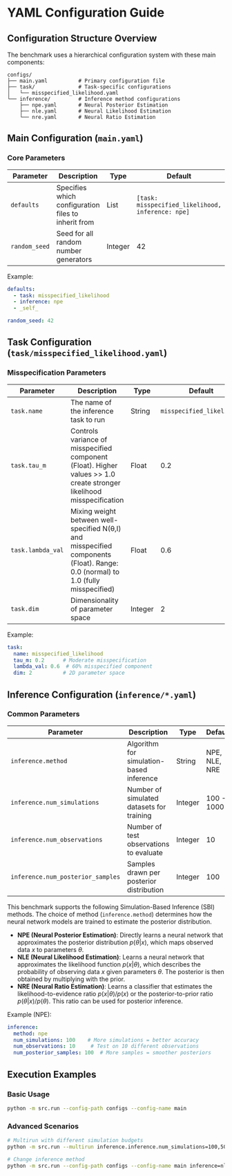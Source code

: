 # YAML Configuration Guide
## Configuration Structure Overview

The benchmark uses a hierarchical configuration system with these main components:

```
configs/
├── main.yaml          # Primary configuration file
├── task/              # Task-specific configurations
│   └── misspecified_likelihood.yaml
└── inference/         # Inference method configurations
    ├── npe.yaml       # Neural Posterior Estimation
    ├── nle.yaml       # Neural Likelihood Estimation
    └── nre.yaml       # Neural Ratio Estimation
```

## Main Configuration (`main.yaml`)

### Core Parameters

| Parameter | Description | Type | Default |
|-----------|-------------|------|---------|
| `defaults` | Specifies which configuration files to inherit from | List | `[task: misspecified_likelihood, inference: npe]` | 
| `random_seed` | Seed for all random number generators | Integer | 42 |

Example:
```yaml
defaults:
  - task: misspecified_likelihood
  - inference: npe
  - _self_

random_seed: 42
```

## Task Configuration (`task/misspecified_likelihood.yaml`)

### Misspecification Parameters

| Parameter | Description                                                                                                                              | Type | Default |
|-----------|------------------------------------------------------------------------------------------------------------------------------------------|------|---------|
| `task.name` | The name of the inference task to run                                                                                                  | String | `misspecified_likelihood` |
| `task.tau_m` | Controls variance of misspecified component (Float). Higher values >> 1.0 create stronger likelihood misspecification                  | Float | 0.2 | 
| `task.lambda_val` | Mixing weight between well-specified N(θ,I) and misspecified components (Float). Range: 0.0 (normal) to 1.0 (fully misspecified)  | Float | 0.6 | 
| `task.dim` | Dimensionality of parameter space                                                                                                        | Integer | 2 |


Example:
```yaml
task:
  name: misspecified_likelihood
  tau_m: 0.2      # Moderate misspecification
  lambda_val: 0.6  # 60% misspecified component
  dim: 2          # 2D parameter space
```

## Inference Configuration (`inference/*.yaml`)

### Common Parameters

| Parameter | Description | Type | Default       |
|-----------|-------------|------|---------------|
| `inference.method` | Algorithm for simulation-based inference | String | NPE, NLE, NRE |
| `inference.num_simulations` | Number of simulated datasets for training | Integer | 100 - 1000    |
| `inference.num_observations` | Number of test observations to evaluate | Integer | 10            |
| `inference.num_posterior_samples` | Samples drawn per posterior distribution  | Integer | 100           |

This benchmark supports the following Simulation-Based Inference (SBI) methods. The choice of method (`inference.method`) determines how the neural network models are trained to estimate the posterior distribution.
* **NPE (Neural Posterior Estimation)**: Directly learns a neural network that approximates the posterior distribution $p(\theta|x)$, which maps observed data $x$ to parameters $\theta$.
* **NLE (Neural Likelihood Estimation)**: Learns a neural network that approximates the likelihood function $p(x|\theta)$, which describes the probability of observing data $x$ given parameters $\theta$. The posterior is then obtained by multiplying with the prior.
* **NRE (Neural Ratio Estimation)**: Learns a classifier that estimates the likelihood-to-evidence ratio $p(x|\theta)/p(x)$ or the posterior-to-prior ratio $p(\theta|x)/p(\theta)$. This ratio can be used for posterior inference.

Example (NPE):
```yaml
inference:
  method: npe
  num_simulations: 100    # More simulations = better accuracy
  num_observations: 10     # Test on 10 different observations
  num_posterior_samples: 100  # More samples = smoother posteriors
```

## Execution Examples

### Basic Usage
```bash
python -m src.run --config-path configs --config-name main
```

### Advanced Scenarios
```bash
# Multirun with different simulation budgets
python -m src.run --multirun inference.inference.num_simulations=100,500,1000

# Change inference method
python -m src.run --config-path configs --config-name main inference=nle
```


